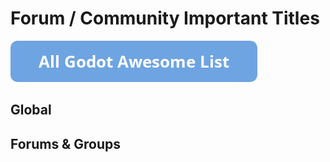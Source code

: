 # Forum / Community Important Titles

[![Godot Awesome List](icons/button.png)](https://github.com/hto/awesome-godot)

## Global 

## Forums & Groups 